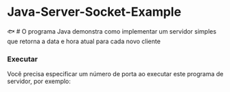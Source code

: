 # Java-Server-Socket-Example
:fish: # O programa Java demonstra como implementar um servidor simples que retorna a data e hora atual para cada novo cliente

### Executar

Você precisa especificar um número de porta ao executar este programa de servidor, por exemplo:
```java TimeServer 6868
```
